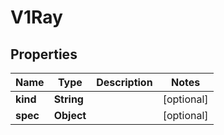 

# V1Ray


## Properties

Name | Type | Description | Notes
------------ | ------------- | ------------- | -------------
**kind** | **String** |  |  [optional]
**spec** | **Object** |  |  [optional]



